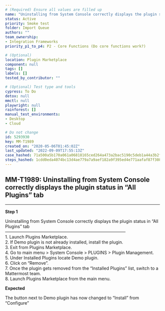 ```yaml
---
# (Required) Ensure all values are filled up
name: "Uninstalling from System Console correctly displays the plugin status in “All Plugins” tab"
status: Active
priority: Smoke test
folder: Import Queue
authors: ""
team_ownership: 
- Integration Frameworks
priority_p1_to_p4: P2 - Core Functions (Do core functions work?)

# (Optional)
location: Plugin Marketplace
component: null
tags: []
labels: []
tested_by_contributor: ""

# (Optional) Test type and tools
cypress: To Do
detox: null
mmctl: null
playwright: null
rainforest: []
manual_test_environments:
- Desktop
- Cloud

# Do not change
id: 5293930
key: MM-T1989
created_on: "2020-05-06T01:45:02Z"
last_updated: "2022-09-09T17:55:13Z"
case_hashed: 71a500a5b170a061a06818165ced264a473a2bac5190c5deb1a44a3b2fc633a595ad2f3aae48b1c6299f7a2ac0e87992
steps_hashed: 1cdd0eda4074bc13d4ae779a7a9aef182a9f395ed4e771aafaf87f308aef56f16b2d5742733126fe9ac9e07d3511db5d
---
```


<!-- (Auto-generated) Based on frontmatter's "key" and "name" -->

## MM-T1989: Uninstalling from System Console correctly displays the plugin status in “All Plugins” tab

---

**Step 1**

Uninstalling from System Console correctly displays the plugin status in “All Plugins” tab\
————————————————————————————\
1\. Launch Plugins Marketplace.\
2\. If Demo plugin is not already installed, install the plugin.\
3\. Exit from Plugins Marketplace.\
4\. Go to main menu > System Console > PLUGINS > Plugin Management.\
5\. Under Installed Plugins locate Demo plugin.\
6\. Click on “Remove”.\
7\. Once the plugin gets removed from the “Installed Plugins” list, switch to a Mattermost team.\
8\. Launch Plugins Marketplace from the main menu.

**Expected**

The button next to Demo plugin has now changed to “Install” from “Configure”
